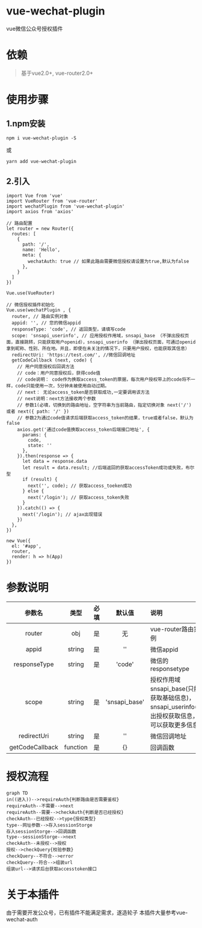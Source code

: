 # vue-wechat-plugin
vue微信公众号授权插件

# 依赖
> 基于vue2.0+, vue-router2.0+

# 使用步骤
## 1.npm安装

```
npm i vue-wechat-plugin -S
```
或
```
yarn add vue-wechat-plugin
```
## 2.引入

```
import Vue from 'vue'
import VueRouter from 'vue-router'
import wechatPlugin from 'vue-wechat-plugin'
import axios from 'axios'

// 路由配置
let router = new Router({
  routes: [
    {
      path: '/',
      name: 'Hello',
      meta: {
        wechatAuth: true // 如果此路由需要微信授权请设置为true,默认为false
      },
    }
  ]
})

Vue.use(VueRouter)

// 微信授权插件初始化
Vue.use(wechatPlugin , {
  router, // 路由实例对象
  appid: '', // 您的微信appid
  responseType: 'code', // 返回类型，请填写code
  scope: 'snsapi_userinfo', // 应用授权作用域，snsapi_base （不弹出授权页面，直接跳转，只能获取用户openid），snsapi_userinfo （弹出授权页面，可通过openid拿到昵称、性别、所在地。并且，即使在未关注的情况下，只要用户授权，也能获取其信息）
  redirectUri: 'https://test.com/', //微信回调地址
  getCodeCallback (next, code) {
    // 用户同意授权后回调方法
    // code：用户同意授权后，获得code值
    // code说明： code作为换取access_token的票据，每次用户授权带上的code将不一样，code只能使用一次，5分钟未被使用自动过期。
    // next： 无论access_token是否获取成功,一定要调用该方法
    // next说明：next方法接收两个参数
    // 参数1(必填，切换到的路由地址，空字符串为当前路由，指定切换对象 next('/') 或者 next({ path: '/' })
    // 参数2为通过code值请求后端获取access_token的结果，true或者false，默认为false
    axios.get('通过code值换取access_token后端接口地址', {
      params: {
        code,
        state: ''
      },
    }).then(response => {
      let data = response.data
      let result = data.result; //后端返回的获取accessToken成功或失败，布尔型
      if (result) {
        next('', code); // 获取access_toeken成功
      } else {
        next('/login'); // 获取access_token失败
      }
    }).catch(() => {
      next('/login'); // ajax出现错误
    })
  },
})

new Vue({
  el: '#app',
  router,
  render: h => h(App)
})
```

# 参数说明
|     参数名      |   类型   | 必填 |    默认值     | 说明                                                         |
| :---: | :---: | :--: | :---: | :--- |
|     router      |   obj    |  是  |      无       | vue-router路由实例                                           |
|      appid      |  string  |  是  |      ''       | 微信appid                                                    |
|  responseType   |  string  |  是  |    'code'     | 微信的responsetype                                           |
|      scope      |  string  |  是  | 'snsapi_base' | 授权作用域<br />snsapi_base(只能获取基础信息)，<br /> snsapi_userinfo(弹出授权获取信息，可以获取更多信息) |
|   redirectUri   |  string  |  是  |      ''       | 微信回调地址                                                 |
| getCodeCallback | function |  是  |      {}       | 回调函数                                                     |

# 授权流程
```
graph TD
in((进入))-->requireAuth{判断路由是否需要鉴权}
requireAuth--不需要-->next
requireAuth--需要-->checkAuth{判断是否已经授权}
checkAuth--已经授权-->type{授权类型}
type--网址参数-->存入sessionStorge
存入sessionStorge-->回调函数
type--sessionStorge-->next
checkAuth--未授权-->授权
授权-->checkQuery{校验参数}
checkQuery--不符合-->error
checkQuery--符合-->组装url
组装url-->请求后台获取accesstoken接口
```

# 关于本插件
由于需要开发公众号，已有插件不能满足需求，遂造轮子
本插件大量参考vue-wechat-auth